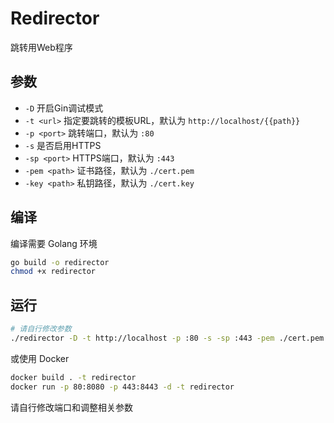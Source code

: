 # Redirector

跳转用Web程序

## 参数

* `-D` 开启Gin调试模式
* `-t <url>` 指定要跳转的模板URL，默认为 `http://localhost/{{path}}`
* `-p <port>` 跳转端口，默认为 `:80`
* `-s` 是否启用HTTPS
* `-sp <port>` HTTPS端口，默认为 `:443`
* `-pem <path>` 证书路径，默认为 `./cert.pem`
* `-key <path>` 私钥路径，默认为 `./cert.key`

## 编译

编译需要 Golang 环境

```bash
go build -o redirector
chmod +x redirector
```

## 运行

```bash
# 请自行修改参数
./redirector -D -t http://localhost -p :80 -s -sp :443 -pem ./cert.pem -key ./cert.key
```

或使用 Docker

```bash
docker build . -t redirector
docker run -p 80:8080 -p 443:8443 -d -t redirector
```

请自行修改端口和调整相关参数
